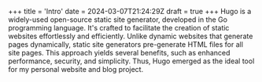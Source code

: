 +++
title = 'Intro'
date = 2024-03-07T21:24:29Z
draft = true
+++
Hugo is a widely-used open-source static site generator, developed in the Go programming language. It's crafted to facilitate the creation of static websites effortlessly and efficiently. Unlike dynamic websites that generate pages dynamically, static site generators pre-generate HTML files for all site pages. This approach yields several benefits, such as enhanced performance, security, and simplicity. 
Thus, Hugo emerged as the ideal tool for my personal website and blog project.